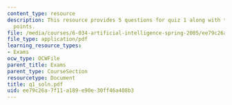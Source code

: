 ```yaml
---
content_type: resource
description: This resource provides 5 questions for quiz 1 along with their grading
  points.
file: /media/courses/6-034-artificial-intelligence-spring-2005/ee79c26a7f11a189e90e30ff46a408b3_q1_soln.pdf
file_type: application/pdf
learning_resource_types:
- Exams
ocw_type: OCWFile
parent_title: Exams
parent_type: CourseSection
resourcetype: Document
title: q1_soln.pdf
uid: ee79c26a-7f11-a189-e90e-30ff46a408b3
---
```

